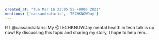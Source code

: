 ```yaml
---
created_at: "Tue Mar 16 22:05:55 +0000 2021"
mentions: ['cassandrafaris', 'TECHKNOWDay']
---
```


RT @cassandrafaris: My @TECHKNOWDay mental health in tech talk is up now! By discussing this topic and sharing my story, I hope to help rem…